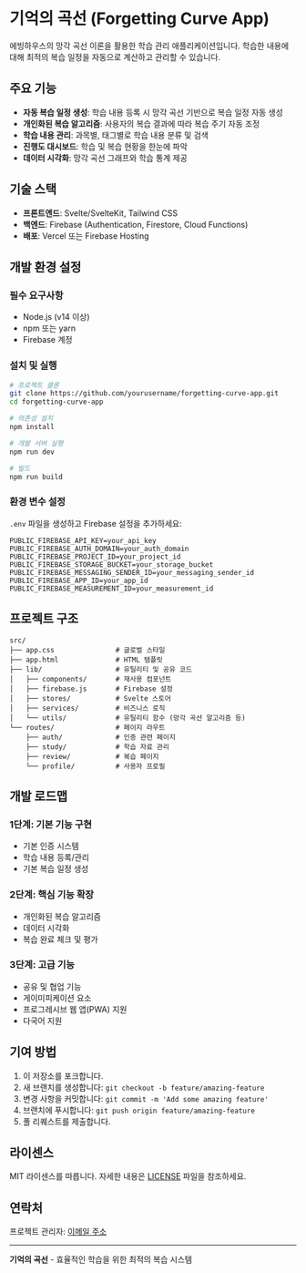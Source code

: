 # 기억의 곡선 (Forgetting Curve App)

에빙하우스의 망각 곡선 이론을 활용한 학습 관리 애플리케이션입니다. 학습한 내용에 대해 최적의 복습 일정을 자동으로 계산하고 관리할 수 있습니다.

## 주요 기능

- **자동 복습 일정 생성**: 학습 내용 등록 시 망각 곡선 기반으로 복습 일정 자동 생성
- **개인화된 복습 알고리즘**: 사용자의 복습 결과에 따라 복습 주기 자동 조정
- **학습 내용 관리**: 과목별, 태그별로 학습 내용 분류 및 검색
- **진행도 대시보드**: 학습 및 복습 현황을 한눈에 파악
- **데이터 시각화**: 망각 곡선 그래프와 학습 통계 제공

## 기술 스택

- **프론트엔드**: Svelte/SvelteKit, Tailwind CSS
- **백엔드**: Firebase (Authentication, Firestore, Cloud Functions)
- **배포**: Vercel 또는 Firebase Hosting

## 개발 환경 설정

### 필수 요구사항

- Node.js (v14 이상)
- npm 또는 yarn
- Firebase 계정

### 설치 및 실행

```bash
# 프로젝트 클론
git clone https://github.com/yourusername/forgetting-curve-app.git
cd forgetting-curve-app

# 의존성 설치
npm install

# 개발 서버 실행
npm run dev

# 빌드
npm run build
```

### 환경 변수 설정

`.env` 파일을 생성하고 Firebase 설정을 추가하세요:

```
PUBLIC_FIREBASE_API_KEY=your_api_key
PUBLIC_FIREBASE_AUTH_DOMAIN=your_auth_domain
PUBLIC_FIREBASE_PROJECT_ID=your_project_id
PUBLIC_FIREBASE_STORAGE_BUCKET=your_storage_bucket
PUBLIC_FIREBASE_MESSAGING_SENDER_ID=your_messaging_sender_id
PUBLIC_FIREBASE_APP_ID=your_app_id
PUBLIC_FIREBASE_MEASUREMENT_ID=your_measurement_id
```

## 프로젝트 구조

```
src/
├── app.css               # 글로벌 스타일
├── app.html              # HTML 템플릿
├── lib/                  # 유틸리티 및 공유 코드
│   ├── components/       # 재사용 컴포넌트
│   ├── firebase.js       # Firebase 설정
│   ├── stores/           # Svelte 스토어
│   ├── services/         # 비즈니스 로직
│   └── utils/            # 유틸리티 함수 (망각 곡선 알고리즘 등)
└── routes/               # 페이지 라우트
    ├── auth/             # 인증 관련 페이지
    ├── study/            # 학습 자료 관리
    ├── review/           # 복습 페이지
    └── profile/          # 사용자 프로필
```

## 개발 로드맵

### 1단계: 기본 기능 구현
- 기본 인증 시스템
- 학습 내용 등록/관리
- 기본 복습 일정 생성

### 2단계: 핵심 기능 확장
- 개인화된 복습 알고리즘
- 데이터 시각화
- 복습 완료 체크 및 평가

### 3단계: 고급 기능
- 공유 및 협업 기능
- 게이미피케이션 요소
- 프로그레시브 웹 앱(PWA) 지원
- 다국어 지원

## 기여 방법

1. 이 저장소를 포크합니다.
2. 새 브랜치를 생성합니다: `git checkout -b feature/amazing-feature`
3. 변경 사항을 커밋합니다: `git commit -m 'Add some amazing feature'`
4. 브랜치에 푸시합니다: `git push origin feature/amazing-feature`
5. 풀 리퀘스트를 제출합니다.

## 라이센스

MIT 라이센스를 따릅니다. 자세한 내용은 [LICENSE](LICENSE) 파일을 참조하세요.

## 연락처

프로젝트 관리자: [이메일 주소](mailto:your-email@example.com)

---

**기억의 곡선** - 효율적인 학습을 위한 최적의 복습 시스템 